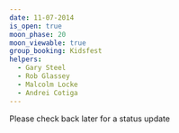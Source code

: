 ```yaml
---
date: 11-07-2014
is_open: true
moon_phase: 20
moon_viewable: true
group_booking: Kidsfest
helpers:
  - Gary Steel
  - Rob Glassey
  - Malcolm Locke
  - Andrei Cotiga
---
```

Please check back later for a status update
